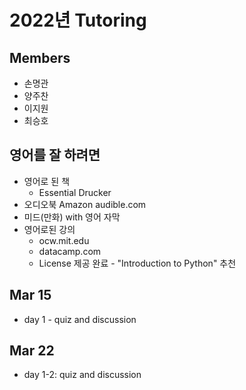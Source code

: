 # 2022년 Tutoring

## Members

+ 손명관
+ 양주찬
+ 이지원
+ 최승호

## 영어를 잘 하려면

+ 영어로 된 책
  + Essential Drucker
+ 오디오북 Amazon audible.com
+ 미드(만화) with 영어 자막
+ 영어로된 강의
  + ocw.mit.edu
  + datacamp.com
  + License 제공 완료 - "Introduction to Python" 추천

## Mar 15

+ day 1 - quiz and discussion

## Mar 22 

+ day 1-2: quiz and discussion
